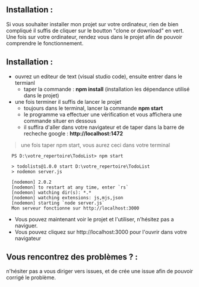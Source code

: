 ## Installation :

Si vous souhaiter installer mon projet sur votre ordinateur, rien de bien compliqué il suffis de cliquer sur le boutton "clone or download" en vert.
Une fois sur votre ordinateur, rendez vous dans le projet afin de pouvoir comprendre le fonctionnement.

## Installation : 
- ouvrez un editeur de text (visual studio code), ensuite entrer dans le termianl
    - taper la commande : **npm install** (installation les dépendance utilisé dans le projet)
- une fois terminer il suffis de lancer le projet
  - toujours dans le terminal, lancer la commande **npm start**
  - le programme va effectuer une vérification et vous affichera une commande situer en dessous 
  - il suffira d'aller dans votre navigateur et de taper dans la barre de recheche google : **http://localhost:1472**
  
> une fois taper npm start, vous aurez ceci dans votre terminal
  ```
    PS D:\votre_repertoire\TodoList> npm start

    > todolists@1.0.0 start D:\votre_repertoire\TodoList
    > nodemon server.js

    [nodemon] 2.0.2
    [nodemon] to restart at any time, enter `rs`
    [nodemon] watching dir(s): *.*
    [nodemon] watching extensions: js,mjs,json
    [nodemon] starting `node server.js`
    Mon serveur fonctionne sur http://localhost:3000
  ```
  - Vous pouvez maintenant voir le projet et l'utiliser, n'hésitez pas a naviguer.
  - Vous pouvez cliquez sur http://localhost:3000 pour l'ouvrir dans votre navigateur

## Vous rencontrez des problèmes ? :

n'hésiter pas a vous diriger vers issues, et de crée une issue afin de pouvoir corrigé le problème. 


  